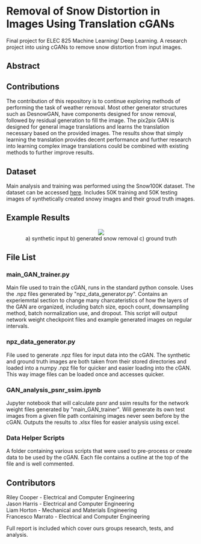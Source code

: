 # Removal of Snow Distortion in Images Using Translation cGANs
Final project for ELEC 825 Machine Learning/ Deep Learning. A research project into using cGANs to remove snow distortion from input images. 
## Abstract

## Contributions

The contribution of this repository is to continue exploring methods of performing the task of weather
removal. Most other generator structures such as DesnowGAN, have components designed for snow removal, followed by residual
generation to fill the image. The pix2pix GAN is designed for general image translations and learns
the translation necessary based on the provided images. The results show that simply learning the
translation provides decent performance and further research into learning complex image translations
could be combined with existing methods to further improve results.

## Dataset
Main analysis and training was performed using the Snow100K dataset. The dataset can be accessed [here](https://sites.google.com/view/yunfuliu/desnownet).
Includes 50K training and 50K testing images of synthetically created snowy images and their groud truth images.

## Example Results
<p align="center">
  <img src="https://i.imgur.com/LJwGb4A.png" />
 </br>
 a) synthetic input b) generated snow removal c) ground truth
</p>
 

## File List
### main_GAN_trainer.py
Main file used to train the cGAN, runs in the standard python console. Uses the .npz files generated by "npz_data_generator.py". Contains an experiemntal section to change many charcateristics of how the layers of the GAN are organized, including batch size, epoch count, downsampling method, batch normalization use, and dropout. This script will output network weight checkpoint files and example generated images on regular intervals.
### npz_data_generator.py
File used to generate .npz files for input data into the cGAN. The synthetic and ground truth images are both taken from their stored directories and loaded into a numpy .npz file for quicker and easier loading into the cGAN. This way image files can be loaded once and accesses quicker.
### GAN_analysis_psnr_ssim.ipynb
Jupyter notebook that will calculate psnr and ssim results for the network weight files generated by "main_GAN_trainer". Will generate its own test images from a given file path containing images never seen before by the cGAN. Outputs the results to .xlsx files for easier analysis using excel.
### Data Helper Scripts
A folder containing various scripts that were used to pre-process or create data to be used by the cGAN. Each file contains a outline at the top of the file and is well commented.

## Contributors
Riley Cooper - Electrical and Computer Engineering  
Jason Harris - Electrical and Computer Engineering  
Liam Horton - Mechanical and Materials Engineering  
Francesco Marrato - Electrical and Computer Engineering

Full report is included which cover ours groups research, tests, and analysis.
